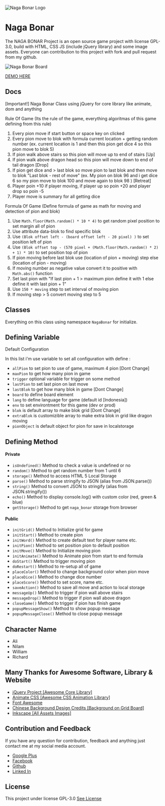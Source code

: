 ![Naga Bonar Logo](https://github.com/muhibbudins/NAGA-BONAR/blob/master/img/Logo.png "Naga Bonar Logo")

# Naga Bonar

The NAGA BONAR Project is an open source game project with license GPL-3.0, build with HTML, CSS JS (include jQuery library) and some image assets. Everyone can contribution to this project with fork and pull request from my github.

![Naga Bonar Board](https://github.com/muhibbudins/NAGA-BONAR/blob/master/img/preview.png "Naga Bonar Board")

[DEMO HERE](http://muhibbudins.github.io/NAGA-BONAR/naga-bonar.html)

## Docs

[Important!] Naga Bonar Class using jQuery for core library like animate, dom and anything

Rule Of Game (Its the rule of the game, everything algoritmas of this game defining from this rule)
1. Every pion move if start button or space key on clicked
2. Every pion move to blok with formula current location + getting random number (ex. current location is 1 and then this pion get dice 4 so this pion move to blok 5)
3. If pion walk above stairs so this pion will move up to end of stairs [Up]
4. If pion walk above dragon head so this pion will move down to end of tail dragon [Drop]
5. If pion get dice and > last blok so move pion to last blok and then move to blok "Last blok - rest of move" (ex. My pion on blok 96 and i get dice 6 so my pion move to blok 100 and move again to blok 98 ) [Retreat]
6. Player poin +10 if player moving, if player up so poin +20 and player drop so poin -5
7. Player move is summary for all getting dice

Formula Of Game (Define formula of game as math for moving and detection of pion and blok)

1. Use `Math.floor(Math.random() * 10 * 4)` to get random pixel position to set margin all of pion
2. Use attribute data-blok to find specific blok
3. Use `(Blok offset left - (board offset left - 20 pixel) )` to set position left of pion
4. Use `(Blok offset top - (570 pixel + (Math.floor(Math.random() * 2) + 1) * 10)` to set position top of pion
5. If pion moving before last blok use (location of pion + moving) step else (location of pion - moving)
6. If moving number as negative value convert it to positive with `Math.abs()` function
7. Set last pion with "If last pion + 1 > maximum pion define it with 1 else define it with last pion + 1"
8. Use `150 * moving` step to set interval of moving pion
9. If moving step > 5 convert moving step to 5

## Classes

Everything on this class using namespace `NagaBonar` for initialize.

## Defining Variable
Default Configuration

In this list i'm use variable to set all configuration with define :

- `allPion` to set pion to use of game, maximum 4 pion [Dont Change]
- `maxPion` to get how many pion in game
- `trigger` optional variable for trigger on some method
- `lastPion` to set last pion on last move
- `lastBlok` to get how many blok in game [Dont Change]
- `board` to define board element
- `lang` to define language for game (default id [Indonesia])
- `env` to set environtment for this game (dev or prod)
- `blok` is default array to make blok grid [Dont Change]
- `extraBlok` is customizible array to make extra blok in grid like dragon moving
- `pionObject` is default object for pion for save in localstorage

## Defining Method

#### Private
- `isUndefined()` Method to check a value is undefined or no
- `random()` Method to get random number from 1 until 6
- `storage()` Method to access HTML 5 Local Storage
- `parse()` Method to parse stringify to JSON (alias from JSON.parse())
- `string()` Method to convert JSON to stringify (alias from JSON.stringify())
- `echo()` Method to display console.log() with custom color (red, green & blue)
- `getStorage()` Method to get `naga_bonar` storage from browser

#### Public

- `initGrid()` Method to Initialize grid for game
- `initStart()` Method to create pion
- `initWord()` Method to create default text for player name etc.
- `initPion()` Method to set position pion to default position
- `initMove()` Method to Initialize moving pion
- `initAnimate()` Method to Animate pion from start to end formula
- `doStart()` Method to trigger moving pion
- `doRestart()` Method to re-setup all of game
- `placeColor()` Method to change background color when pion move
- `placeDice()` Method to change dice number
- `placeScore()` Method to set score, name etc.
- `saveAction()` Method to save all move and action to local storage
- `messageUp()` Method to trigger if pion wall above stairs
- `messageDrop()` Method to trigger if pion wall above dragon
- `closeGame()` Method to trigger if pion has finish game
- `popupMessageShow()` Method to show popup message
- `popupMessageClose()` Method to close popup message

## Character Name
- Ali
- Nilam
- William
- Richard

## Many Thanks for Awesome Software, Library & Website
- [jQuery Project [Awesome Core Library]](https://jquery.com/)
- [Animate CSS [Awesome CSS Animation Library]](https://daneden.github.io/animate.css/)
- [Font Awesome](http://fontawesome.io/)
- [Chinese Background Design Credits [Background on Grid Board]](www.vecteezy.com)
- [Inkscape [All Assets Images]](https://inkscape.org/en/)

## Contribution and Feedback
If you have any question for contribution, feedback and anything just contact me at my social media account.
- [Google Plus](https://plus.google.com/u/0/114560304957303980796)
- [Facebook](https://www.facebook.com/muhibbudinXboedass)
- [Github](https://github.com/muhibbudins/)
- [Linked In](https://www.linkedin.com/in/muhibbudins)

## License

This project under license GPL-3.0 [See License](https://github.com/muhibbudins/NAGA-BONAR/blob/master/LICENSE)